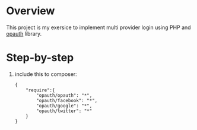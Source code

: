 # Overview
This project is my exersice to implement multi provider login using 
PHP and [opauth](https://github.com/opauth/opauth) library.

# Step-by-step
1.  include this to composer:
	```
	{
	    "require":{
	        "opauth/opauth": "*",
	        "opauth/facebook": "*",
	        "opauth/google": "*",
	        "opauth/twitter": "*"
	    }
	}
	```
